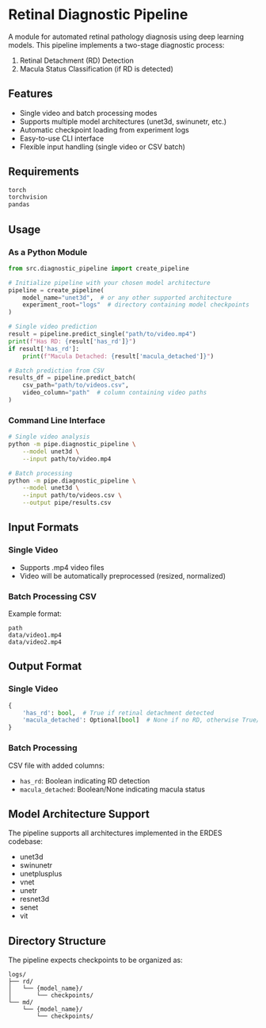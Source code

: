 # Retinal Diagnostic Pipeline

A module for automated retinal pathology diagnosis using deep learning models. This pipeline implements a two-stage diagnostic process:
1. Retinal Detachment (RD) Detection
2. Macula Status Classification (if RD is detected)

## Features
- Single video and batch processing modes
- Supports multiple model architectures (unet3d, swinunetr, etc.)
- Automatic checkpoint loading from experiment logs
- Easy-to-use CLI interface
- Flexible input handling (single video or CSV batch)

## Requirements
```bash
torch
torchvision
pandas
```

## Usage

### As a Python Module
```python
from src.diagnostic_pipeline import create_pipeline

# Initialize pipeline with your chosen model architecture
pipeline = create_pipeline(
    model_name="unet3d",  # or any other supported architecture
    experiment_root="logs"  # directory containing model checkpoints
)

# Single video prediction
result = pipeline.predict_single("path/to/video.mp4")
print(f"Has RD: {result['has_rd']}")
if result['has_rd']:
    print(f"Macula Detached: {result['macula_detached']}")

# Batch prediction from CSV
results_df = pipeline.predict_batch(
    csv_path="path/to/videos.csv",
    video_column="path"  # column containing video paths
)
```

### Command Line Interface
```bash
# Single video analysis
python -m pipe.diagnostic_pipeline \
    --model unet3d \
    --input path/to/video.mp4

# Batch processing
python -m pipe.diagnostic_pipeline \
    --model unet3d \
    --input path/to/videos.csv \
    --output pipe/results.csv
```

## Input Formats

### Single Video
- Supports .mp4 video files
- Video will be automatically preprocessed (resized, normalized)

### Batch Processing CSV
Example format:
```csv
path
data/video1.mp4
data/video2.mp4
```

## Output Format

### Single Video
```python
{
    'has_rd': bool,  # True if retinal detachment detected
    'macula_detached': Optional[bool]  # None if no RD, otherwise True/False
}
```

### Batch Processing
CSV file with added columns:
- `has_rd`: Boolean indicating RD detection
- `macula_detached`: Boolean/None indicating macula status

## Model Architecture Support
The pipeline supports all architectures implemented in the ERDES codebase:
- unet3d
- swinunetr
- unetplusplus
- vnet
- unetr
- resnet3d
- senet
- vit

## Directory Structure
The pipeline expects checkpoints to be organized as:
```
logs/
├── rd/
│   └── {model_name}/
│       └── checkpoints/
└── md/
    └── {model_name}/
        └── checkpoints/
```
